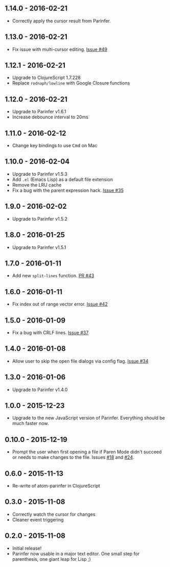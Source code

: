 ## 1.14.0 - 2016-02-21
* Correctly apply the cursor result from Parinfer.

## 1.13.0 - 2016-02-21
* Fix issue with multi-cursor editing. [Issue #49]

## 1.12.1 - 2016-02-21
* Upgrade to ClojureScript 1.7.228
* Replace `rodnaph/lowline` with Google Closure functions

## 1.12.0 - 2016-02-21
* Upgrade to Parinfer v1.6.1
* Increase debounce interval to 20ms

## 1.11.0 - 2016-02-12
* Change key bindings to use <kbd>Cmd</kbd> on Mac

## 1.10.0 - 2016-02-04
* Upgrade to Parinfer v1.5.3
* Add `.el` (Emacs Lisp) as a default file extension
* Remove the LRU cache
* Fix a bug with the parent expression hack. [Issue #35]

## 1.9.0 - 2016-02-02
* Upgrade to Parinfer v1.5.2

## 1.8.0 - 2016-01-25
* Upgrade to Parinfer v1.5.1

## 1.7.0 - 2016-01-11
* Add new `split-lines` function. [PR #43]

## 1.6.0 - 2016-01-11
* Fix index out of range vector error. [Issue #42]

## 1.5.0 - 2016-01-09
* Fix a bug with CRLF lines. [Issue #37]

## 1.4.0 - 2016-01-08
* Allow user to skip the open file dialogs via config flag. [Issue #34]

## 1.3.0 - 2016-01-06
* Upgrade to Parinfer v1.4.0

## 1.0.0 - 2015-12-23
* Upgrade to the new JavaScript version of Parinfer. Everything should be much faster now.

## 0.10.0 - 2015-12-19
* Prompt the user when first opening a file if Paren Mode didn't succeed or
  needs to make changes to the file. Issues [#18] and [#24].

## 0.6.0 - 2015-11-13
* Re-write of atom-parinfer in ClojureScript

## 0.3.0 - 2015-11-08
* Correctly watch the cursor for changes
* Cleaner event triggering

## 0.2.0 - 2015-11-08
* Initial release!
* Parinfer now usable in a major text editor. One small step for parenthesis,
  one giant leap for Lisp ;)

[#18]:https://github.com/oakmac/atom-parinfer/issues/18
[#24]:https://github.com/oakmac/atom-parinfer/issues/24
[Issue #34]:https://github.com/oakmac/atom-parinfer/issues/34
[Issue #37]:https://github.com/oakmac/atom-parinfer/issues/37
[Issue #42]:https://github.com/oakmac/atom-parinfer/issues/42
[Issue #35]:https://github.com/oakmac/atom-parinfer/issues/35
[Issue #49]:https://github.com/oakmac/atom-parinfer/issues/49
[PR #43]:https://github.com/oakmac/atom-parinfer/pull/43
